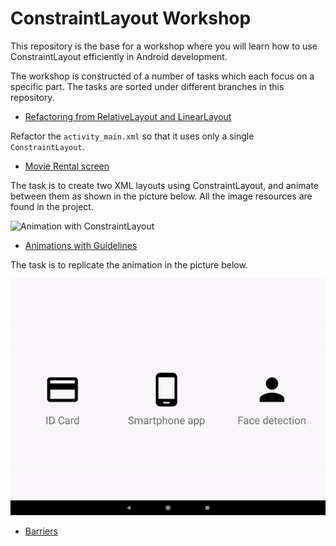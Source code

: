 # ConstraintLayout Workshop

This repository is the base for a workshop where you will learn how to use ConstraintLayout efficiently in Android development. 

The workshop is constructed of a number of tasks which each focus on a specific part. The tasks are sorted under different branches in this repository. 

- [Refactoring from RelativeLayout and LinearLayout](tree/refactoring) 

Refactor the `activity_main.xml` so that it uses only a single `ConstraintLayout`.

- [Movie Rental screen](tree/movie_rental)

The task is to create two XML layouts using ConstraintLayout, and animate between them as shown in the picture below. All the image resources are found in the project. 

![Animation with ConstraintLayout](animation.gif)

- [Animations with Guidelines](tree/animnations_with_guidelines)

The task is to replicate the animation in the picture below.

![Animation with Guidelines in ConstraintLayout](guidelines_animation.gif)

- [Barriers](tree/barriers)

